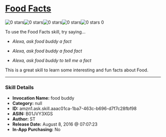 # [Food Facts](http://alexa.amazon.com/#skills/amzn1.ask.skill.aaac01ca-1ba7-463c-b696-d7f7c28fbf98)
![0 stars](../../images/ic_star_border_black_18dp_1x.png)![0 stars](../../images/ic_star_border_black_18dp_1x.png)![0 stars](../../images/ic_star_border_black_18dp_1x.png)![0 stars](../../images/ic_star_border_black_18dp_1x.png)![0 stars](../../images/ic_star_border_black_18dp_1x.png) 0

To use the Food Facts skill, try saying...

* *Alexa, ask food buddy a fact*

* *Alexa, ask food buddy a food fact*

* *Alexa, ask food buddy to tell me a fact*

This is a great skill to learn some interesting and fun facts about Food.

***

### Skill Details

* **Invocation Name:** food buddy
* **Category:** null
* **ID:** amzn1.ask.skill.aaac01ca-1ba7-463c-b696-d7f7c28fbf98
* **ASIN:** B01JVY3XGS
* **Author:** ST
* **Release Date:** August 8, 2016 @ 07:07:23
* **In-App Purchasing:** No
